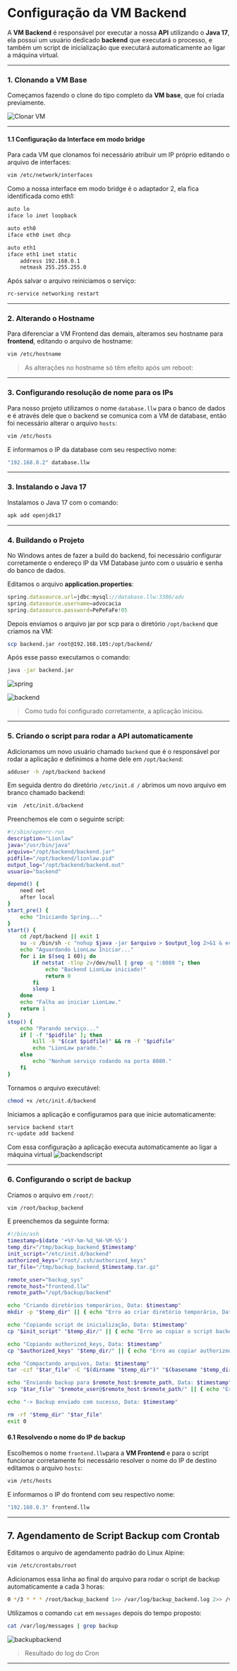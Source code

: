 # Configuração da VM Backend

A **VM Backend** é responsável por executar a nossa **API** utilizando o **Java 17**, ela possui um usuário dedicado **backend** que executará o processo, e também um script de inicialização que executará automaticamente ao ligar a máquina virtual.

---

### 1. Clonando a VM Base

Começamos fazendo o clone do tipo completo da **VM base**, que foi criada previamente.  

![Clonar VM](images/clonar.png)

---

#### 1.1 Configuração da Interface em modo bridge

Para cada VM que clonamos foi necessário atribuir um IP próprio editando o arquivo de interfaces:

```bash
vim /etc/network/interfaces
```

Como a nossa interface em modo bridge é o adaptador 2, ela fica identificada como eth1:

```bash
auto lo
iface lo inet loopback

auto eth0
iface eth0 inet dhcp

auto eth1
iface eth1 inet static
    address 192.168.0.1
    netmask 255.255.255.0
```

Após salvar o arquivo reiniciamos o serviço:

```bash
rc-service networking restart
```

---

### 2. Alterando o Hostname

Para diferenciar a VM Frontend das demais, alteramos seu hostname para **frontend**, editando o arquivo de hostname:

```bash
vim /etc/hostname
```

> As alterações no hostname só têm efeito após um reboot:

---

### 3. Configurando resolução de nome para  os IPs

Para nosso projeto utilizamos o nome `database.llw` para o banco de dados e é através dele que o backend se comunica com a VM de database, então foi necessário alterar o arquivo `hosts`:

```bash
vim /etc/hosts
```

E informamos o IP da database com seu respectivo nome:

```bash
"192.168.0.2" database.llw
```

---

### 3. Instalando o Java 17

Instalamos o Java 17 com o comando:

```bash
apk add openjdk17
```

---
### 4. Buildando o Projeto

No Windows antes de fazer a build do backend, foi necessário configurar corretamente o endereço IP da VM Database junto com o usuário e senha do banco de dados.

Editamos o arquivo **application.properties**:

```typescript
spring.datasource.url=jdbc:mysql://database.llw:3306/adv
spring.datasource.username=advocacia
spring.datasource.password=PePeFaFe!05
```

Depois enviamos o arquivo jar por scp para o diretório `/opt/backend` que criamos na VM:

```bash
scp backend.jar root@192.168.105:/opt/backend/
```

Após esse passo executamos o comando:

```bash
java -jar backend.jar
```

![spring](images/spring.png)

![backend](images/backend.png)

>Como tudo foi configurado corretamente, a aplicação iniciou.

---

### 5. Criando o script para rodar a API automaticamente

Adicionamos um novo usuário chamado `backend` que é o responsável por rodar a aplicação e definimos a home dele em `/opt/backend`:

```bash
adduser -h /opt/backend backend
```

Em seguida dentro do diretório `/etc/init.d /` abrimos um novo arquivo em branco chamado backend:

```bash
vim  /etc/init.d/backend
```

Preenchemos ele com o seguinte script:

```sh
#!/sbin/openrc-run
description="Lionlaw"
java="/usr/bin/java"
arquivo="/opt/backend/backend.jar"
pidfile="/opt/backend/lionlaw.pid"
output_log="/opt/backend/backend.out"
usuario="backend"

depend() {
    need net
    after local
}
start_pre() {
    echo "Iniciando Spring..."
}
start() {
    cd /opt/backend || exit 1
    su -s /bin/sh -c "nohup $java -jar $arquivo > $output_log 2>&1 & echo \$! > $pidfile" $usuario
    echo "Aguardando LionLaw Iniciar..."
    for i in $(seq 1 60); do
        if netstat -tlnp 2>/dev/null | grep -q ":8080 "; then
            echo "Backend LionLaw iniciado!"
            return 0
        fi
        sleep 1
    done
    echo "Falha ao iniciar LionLaw."
    return 1
}
stop() {
    echo "Parando serviço..."
    if [ -f "$pidfile" ]; then
        kill -9 "$(cat $pidfile)" && rm -f "$pidfile"
        echo "LionLaw parado."
    else
        echo "Nenhum serviço rodando na porta 8080."
    fi
}
```

Tornamos o arquivo executável:

```bash
chmod +x /etc/init.d/backend
```

Iniciamos a aplicação e configuramos para que inicie automaticamente:

```bash
service backend start
rc-update add backend 
```

Com essa configuração a aplicação executa automaticamente ao ligar a máquina virtual
![backendscript](images/backendscript.png)

---

### 6. Configurando o script de backup

Criamos o arquivo em `/root/`:

```bash
vim /root/backup_backend
```

E preenchemos da seguinte forma: 

```bash
#!/bin/ash
timestamp=$(date '+%Y-%m-%d_%H-%M-%S')
temp_dir="/tmp/backup_backend_$timestamp"
init_script="/etc/init.d/backend"
authorized_keys="/root/.ssh/authorized_keys"
tar_file="/tmp/backup_backend_$timestamp.tar.gz"

remote_user="backup_sys"
remote_host="frontend.llw"
remote_path="/opt/backup/backend"

echo "Criando diretórios temporários, Data: $timestamp"
mkdir -p "$temp_dir" || { echo "Erro ao criar diretório temporário, Data: $timestamp"; exit 1; }

echo "Copiando script de inicialização, Data: $timestamp"
cp "$init_script" "$temp_dir/" || { echo "Erro ao copiar o script backend, Data: $timestamp"; rm -rf "$temp_dir"; exit 1; }

echo "Copiando authorized_keys, Data: $timestamp"
cp "$authorized_keys" "$temp_dir/" || { echo "Erro ao copiar authorized_keys, Data: $timestamp"; rm -rf "$temp_dir"; exit 1; }

echo "Compactando arquivos, Data: $timestamp"
tar -czf "$tar_file" -C "$(dirname "$temp_dir")" "$(basename "$temp_dir")" || { echo "Erro ao compactar, Data: $timestamp"; rm -rf "$temp_dir"; exit 1; }

echo "Enviando backup para $remote_host:$remote_path, Data: $timestamp"
scp "$tar_file" "$remote_user@$remote_host:$remote_path/" || { echo "Erro ao enviar o backup via SCP, Data: $timestamp"; rm -rf "$temp_dir" "$tar_file"; exit 1; }

echo "-> Backup enviado com sucesso, Data: $timestamp"

rm -rf "$temp_dir" "$tar_file"
exit 0
```

#### 6.1 Resolvendo o nome do IP de backup

Escolhemos o nome `frontend.llw`para a **VM Frontend** e para o script funcionar corretamente foi necessário resolver o nome do IP de destino editamos o arquivo `hosts`:

```bash
vim /etc/hosts
```

E informamos o IP do frontend com seu respectivo nome:

```bash
"192.168.0.3" frontend.llw
```

---

## 7. Agendamento de Script Backup com Crontab

Editamos o arquivo de agendamento padrão do Linux Alpine:

```bash
vim /etc/crontabs/root
```

Adicionamos essa linha ao final do arquivo para rodar o script de backup automaticamente a cada 3 horas:

```bash
0 */3 * * * /root/backup_backend 1>> /var/log/backup_backend.log 2>> /var/log/backup_backend_error.log
```

Utilizamos o comando `cat` em `messages` depois do tempo proposto: 

```bash
cat /var/log/messages | grep backup 
```

![backupbackend](images/backupbackend.png)

>Resultado do log do Cron

---